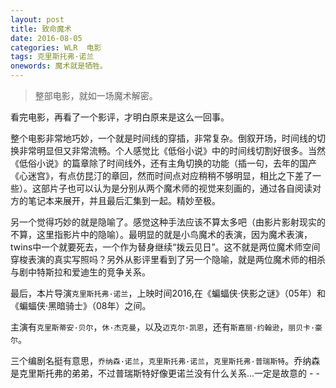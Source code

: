 ```yaml
---
layout: post
title: 致命魔术
date: 2016-08-05
categories: WLR  电影
tags: 克里斯托弗·诺兰
onewords: 魔术就是牺牲。
---
```

> 整部电影，就如一场魔术解密。

看完电影，再看了一个影评，才明白原来是这么一回事。

整个电影非常地巧妙，一个就是时间线的穿插，非常复杂。倒叙开场，时间线的切换非常明显但又非常流畅。个人感觉比《低俗小说》中的时间线切割好很多。当然《低俗小说》的篇章除了时间线外，还有主角切换的功能（插一句，去年的国产《心迷宫》，有点仿昆汀的章回，然而时间点对应稍稍不够明显，相比之下差了一些）。这部片子也可以认为是分别从两个魔术师的视觉来刻画的，通过各自阅读对方的笔记本来展开，并且最后汇集到一起。精妙至极。

另一个觉得巧妙的就是隐喻了。感觉这种手法应该不算太多吧（由影片影射现实的不算，这里指影片中的隐喻）。最明显的就是小鸟魔术的表演，因为魔术表演，twins中一个就要死去，一个作为替身继续“拨云见日”。这不就是两位魔术师空间穿梭表演的真实写照吗？另外从影评里看到了另一个隐喻，就是两位魔术师的相杀与剧中特斯拉和爱迪生的竞争关系。

最后，本片导演`克里斯托弗·诺兰`，上映时间2016,在《蝙蝠侠·侠影之谜》（05年）和《蝙蝠侠·黑暗骑士》（08年）之间。

主演有`克里斯蒂安·贝尔`，`休·杰克曼`，以及`迈克尔·凯恩`，还有`斯嘉丽·约翰逊`，`丽贝卡·豪尔`。

三个编剧名挺有意思，`乔纳森·诺兰`，`克里斯托弗·诺兰`，`克里斯托弗·普瑞斯特`。乔纳森是克里斯托弗的弟弟，不过普瑞斯特好像更诺兰没有什么关系...一定是故意的 - -

